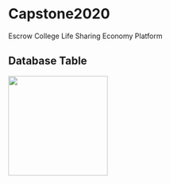 # Capstone2020
Escrow College Life Sharing Economy Platform


Database Table
------------------------
<div>
  <img width = "200" src = "![DB Table](https://user-images.githubusercontent.com/55071517/81073924-4a378000-8f23-11ea-97ed-797636e3b6fc.PNG)">
</div>
